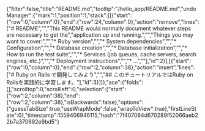 {"filter":false,"title":"README.md","tooltip":"/hello_app/README.md","undoManager":{"mark":1,"position":1,"stack":[[{"start":{"row":0,"column":0},"end":{"row":24,"column":0},"action":"remove","lines":["# README","","This README would normally document whatever steps are necessary to get the","application up and running.","","Things you may want to cover:","","* Ruby version","","* System dependencies","","* Configuration","","* Database creation","","* Database initialization","","* How to run the test suite","","* Services (job queues, cache servers, search engines, etc.)","","* Deployment instructions","","* ...",""],"id":2}],[{"start":{"row":0,"column":0},"end":{"row":2,"column":38},"action":"insert","lines":["# Ruby on Rails で開発してみよう","","## このチュートリアルではRuby on Railsを実践的に学習します。"],"id":3}]]},"ace":{"folds":[],"scrolltop":0,"scrollleft":0,"selection":{"start":{"row":2,"column":38},"end":{"row":2,"column":38},"isBackwards":false},"options":{"guessTabSize":true,"useWrapMode":false,"wrapToView":true},"firstLineState":0},"timestamp":1559406946115,"hash":"7f407084d670289f52066aeb22b7a370692e9bd5"}